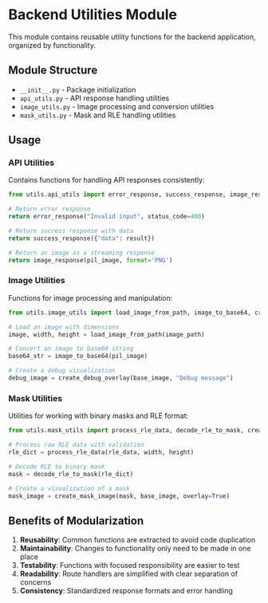 # Backend Utilities Module

This module contains reusable utility functions for the backend application, organized by functionality.

## Module Structure

- `__init__.py` - Package initialization
- `api_utils.py` - API response handling utilities
- `image_utils.py` - Image processing and conversion utilities
- `mask_utils.py` - Mask and RLE handling utilities

## Usage

### API Utilities

Contains functions for handling API responses consistently:

```python
from utils.api_utils import error_response, success_response, image_response

# Return error response
return error_response("Invalid input", status_code=400)

# Return success response with data
return success_response({"data": result})

# Return an image as a streaming response
return image_response(pil_image, format='PNG')
```

### Image Utilities

Functions for image processing and manipulation:

```python
from utils.image_utils import load_image_from_path, image_to_base64, create_debug_overlay

# Load an image with dimensions
image, width, height = load_image_from_path(image_path)

# Convert an image to base64 string
base64_str = image_to_base64(pil_image)

# Create a debug visualization
debug_image = create_debug_overlay(base_image, "Debug message")
```

### Mask Utilities

Utilities for working with binary masks and RLE format:

```python
from utils.mask_utils import process_rle_data, decode_rle_to_mask, create_mask_image

# Process raw RLE data with validation
rle_dict = process_rle_data(rle_data, width, height)

# Decode RLE to binary mask
mask = decode_rle_to_mask(rle_dict)

# Create a visualization of a mask
mask_image = create_mask_image(mask, base_image, overlay=True)
```

## Benefits of Modularization

1. **Reusability**: Common functions are extracted to avoid code duplication
2. **Maintainability**: Changes to functionality only need to be made in one place
3. **Testability**: Functions with focused responsibility are easier to test
4. **Readability**: Route handlers are simplified with clear separation of concerns
5. **Consistency**: Standardized response formats and error handling